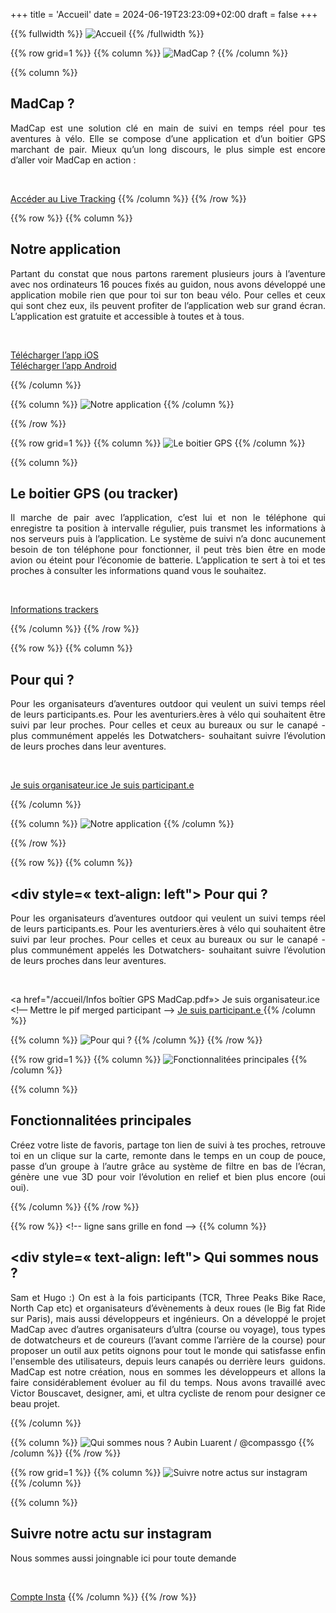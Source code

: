 +++
title = 'Accueil'
date = 2024-06-19T23:23:09+02:00
draft = false
+++




<!-- Image haute accueil  -->

{{% fullwidth %}}
![Accueil](/accueil/im-acc-0000.png)
{{% /fullwidth %}}






<!-- ######  ligne MadCap  ###### ? -->

{{% row grid=1  %}} <!-- ligne avec grille en fond -->
{{% column %}}
![MadCap ?](/accueil/im-acc-001.png)
{{% /column %}}

{{% column %}}
## <div style="text-align: left"> MadCap ? </div>

<div style="text-align: justify"> MadCap est une solution clé en main de suivi en temps réel pour tes aventures à vélo. Elle se compose d’une application et d’un boitier GPS marchant de pair.
Mieux qu’un long discours, le plus simple est encore d’aller voir MadCap en action : </div>

&nbsp;

[Accéder au Live Tracking](https://app.madcap.cc)
{{% /column %}}
{{% /row %}}






<!-- ######  ligne Notre application  ###### ? -->

{{% row  %}} <!-- ligne sans grille en fond -->
{{% column %}}
## <div style="text-align: left"> Notre application </div>

<div style="text-align: justify"> Partant du constat que nous partons rarement plusieurs jours à l’aventure avec nos ordinateurs 16 pouces fixés au guidon, nous avons développé une application mobile rien que pour toi sur ton beau vélo. Pour celles et ceux qui sont chez eux, ils peuvent profiter de l’application web sur grand écran.
L’application est gratuite et accessible à toutes et à tous. </div>

&nbsp;

[Télécharger l’app iOS](https://apps.apple.com/fr/app/madcap-cc/id6478298631)  
[Télécharger l’app Android](https://play.google.com/store/apps/details?id=cc.madcap&hl=fr)


{{% /column %}}

{{% column %}}
![Notre application](/accueil/im-acc-002.JPG)
{{% /column %}}

{{% /row %}}





<!-- ######  Ligne Le boitier GPS (ou tracker)  ###### ? -->

{{% row grid=1  %}} <!-- ligne avec grille en fond -->
{{% column %}}
![Le boitier GPS](/accueil/im-acc-003.JPG)
{{% /column %}}

{{% column %}}
## <div style="text-align: left"> Le boitier GPS (ou tracker) </div>

<div style="text-align: justify"> Il marche de pair avec l’application, c’est lui et non le téléphone qui enregistre ta position à intervalle régulier, puis transmet les informations à nos serveurs puis à l’application.
Le système de suivi n’a donc aucunement besoin de ton téléphone pour fonctionner, il peut très bien être en mode avion ou éteint pour l’économie de batterie. L’application te sert à toi et tes proches à consulter les informations quand vous le souhaitez. </div>

&nbsp;

<a href="/accueil/Infos boîtier GPS MadCap.pdf"> Informations trackers </a> <!-- Téléchargement PDF -->

{{% /column %}}
{{% /row %}}






<!-- ######  ligne Pour qui ? noGRILL  ###### ? -->

{{% row  %}} <!-- ligne sans grille en fond -->
{{% column %}}
## <div style="text-align: left"> Pour qui ? </div>

<div style="text-align: justify"> Pour les organisateurs d’aventures outdoor qui veulent un suivi temps réel de leurs participants.es. Pour les aventuriers.ères à vélo qui souhaitent être suivi par leur proches. Pour celles et ceux au bureaux ou sur le canapé -plus communément appelés les Dotwatchers- souhaitant suivre l’évolution de leurs proches dans leur aventures. </div>

&nbsp;

<a href="/accueil/Infos boîtier GPS MadCap.pdf"> Je suis organisateur.ice  </a>  <!-- Mettre lien ou pdf -->
<a href="/accueil/Infos boîtier GPS MadCap.pdf"> Je suis participant.e  </a>  <!-- Mettre lien ou pdf -->


{{% /column %}}

{{% column %}}
![Notre application](/accueil/im-acc-004.JPG)
{{% /column %}}

{{% /row %}}






<!-- ###### A VIRER ligne Pour qui ? noGRILL ###### ? -->

{{% row  %}}
{{% column %}}
## <div style=« text-align: left"> Pour qui ? </div>

<div style="text-align: justify"> Pour les organisateurs d’aventures outdoor qui veulent un suivi temps réel de leurs participants.es. Pour les aventuriers.ères à vélo qui souhaitent être suivi par leur proches. Pour celles et ceux au bureaux ou sur le canapé -plus communément appelés les Dotwatchers- souhaitant suivre l’évolution de leurs proches dans leur aventures. </div>

&nbsp;

<a href="/accueil/Infos boîtier GPS MadCap.pdf»> Je suis organisateur.ice  </a>   <!— Mettre le pif merged participant --> 
<a href="/accueil/Infos boîtier GPS MadCap.pdf"> Je suis participant.e  </a>  <!-- Téléchargement PDF --> 
{{% /column %}}

{{% column %}}
![Pour qui ?](/accueil/im-acc-004.JPG)
{{% /column %}}
{{% /row %}}






<!-- ######  Fonctionnalitées principales GRILLE ###### ? -->

{{% row grid=1  %}} <!-- ligne avec grille en fond -->
{{% column %}}
![Fonctionnalitées principales](/accueil/im-acc-005.JPG)
{{% /column %}}

{{% column %}}
## <div style="text-align: left"> Fonctionnalitées principales </div>

<div style="text-align: justify"> Créez votre liste de favoris, partage ton lien de suivi à tes proches, retrouve toi en un clique sur la carte, remonte dans le temps en un coup de pouce, passe d’un groupe à l’autre grâce au système de filtre en bas de l’écran, génère une vue 3D pour voir l’évolution en relief et bien plus encore (oui oui). </div>

{{% /column %}}
{{% /row %}}







<!-- ######  Qui sommes nous ? noGRILL ###### ? -->

{{% row  %}} <!-- ligne sans grille en fond —>
{{% column %}}
## <div style=« text-align: left"> Qui sommes nous ? </div>

<div style="text-align: justify"> Sam et Hugo :) On est à la fois participants (TCR, Three Peaks Bike Race, North Cap etc) et organisateurs d’évènements à deux roues (le Big fat Ride sur Paris), mais aussi développeurs et ingénieurs. On a développé le projet MadCap avec d’autres organisateurs d’ultra (course ou voyage), tous types de dotwatcheurs et de coureurs (l’avant comme l’arrière de la course) pour proposer un outil aux petits oignons pour tout le monde qui satisfasse enfin l'ensemble des utilisateurs, depuis leurs canapés ou derrière leurs  guidons.
MadCap est notre création, nous en sommes les développeurs et allons la faire considérablement évoluer au fil du temps. Nous avons travaillé avec Victor Bouscavet, designer, ami, et ultra cycliste de renom pour designer ce beau projet. </div>

{{% /column %}}

{{% column %}}
![Qui sommes nous ?](/accueil/im-acc-006.JPG)
Aubin Luarent / @compassgo
{{% /column %}}
{{% /row %}}








<!-- ######  Suivre notre actu sur instagram GRILLE  ###### ? -->

{{% row grid=1  %}} <!-- ligne avec grille en fond -->
{{% column %}}
![Suivre notre actus sur instagram](/accueil/im-acc-007.png)
{{% /column %}}

{{% column %}}
## <div style="text-align: left"> Suivre notre actu sur instagram  </div>

<div style="text-align: justify"> Nous sommes aussi joingnable ici pour toute demande </div>

&nbsp;

[Compte Insta](https://www.instagram.com/madcap.cc/)
{{% /column %}}
{{% /row %}}



